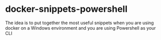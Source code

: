 # docker-snippets-powershell
The idea is to put together the most useful snippets when you are using docker on a Windows environment and you are using Powershell as your CLI
